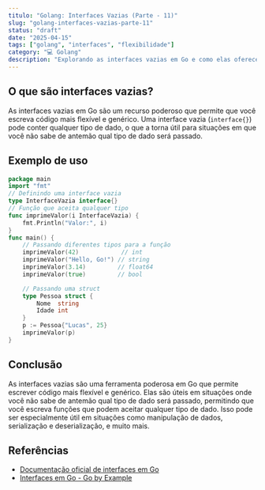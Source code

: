 ```yaml
---
titulo: "Golang: Interfaces Vazias (Parte - 11)"
slug: "golang-interfaces-vazias-parte-11"
status: "draft"
date: "2025-04-15"
tags: ["golang", "interfaces", "flexibilidade"]
category: "💻 Golang"
description: "Explorando as interfaces vazias em Go e como elas oferecem flexibilidade no código."
---
```



## O que são interfaces vazias?
As interfaces vazias em Go são um recurso poderoso que permite que você escreva código mais flexível e genérico. Uma interface vazia (`interface{}`) pode conter qualquer tipo de dado, o que a torna útil para situações em que você não sabe de antemão qual tipo de dado será passado.
## Exemplo de uso
```go
package main
import "fmt"
// Definindo uma interface vazia
type InterfaceVazia interface{}
// Função que aceita qualquer tipo
func imprimeValor(i InterfaceVazia) {
    fmt.Println("Valor:", i)
}
func main() {
    // Passando diferentes tipos para a função
    imprimeValor(42)            // int
    imprimeValor("Hello, Go!") // string
    imprimeValor(3.14)         // float64
    imprimeValor(true)         // bool

    // Passando uma struct
    type Pessoa struct {
        Nome  string
        Idade int
    }
    p := Pessoa{"Lucas", 25}
    imprimeValor(p)
}
```
## Conclusão
As interfaces vazias são uma ferramenta poderosa em Go que permite escrever código mais flexível e genérico. Elas são úteis em situações onde você não sabe de antemão qual tipo de dado será passado, permitindo que você escreva funções que podem aceitar qualquer tipo de dado. Isso pode ser especialmente útil em situações como manipulação de dados, serialização e deserialização, e muito mais.
## Referências
- [Documentação oficial de interfaces em Go](https://golang.org/doc/effective_go.html#interfaces)
- [Interfaces em Go - Go by Example](https://gobyexample.com/interfaces)
